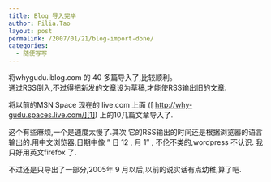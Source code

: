 ```yaml
---
title: Blog 导入完毕
author: Filia.Tao
layout: post
permalink: /2007/01/21/blog-import-done/
categories:
  - 随便写写
---
```

将whygudu.iblog.com 的 40 多篇导入了,比较顺利。  
通过RSS倒入,不过得把新发的文章设为草稿,才能使RSS输出旧的文章.

将以前的MSN Space 现在的 live.com 上面 ([ http://why-gudu.spaces.live.com/][1]) 上的10几篇文章导入了.

这个有些麻烦,一个是速度太慢了.其次 它的RSS输出的时间还是根据浏览器的语言输出的.用中文浏览器,日期中像 ” 日 12 , 月 1&#8243; , 不伦不类的,wordpress 不认识. 我只好用英文firefox 了.

不过还是只导出了一部分,2005年 9 月以后,以前的说实话有点幼稚,算了吧.

 [1]: http://why-gudu.spaces.live.com/ "My Live Space"